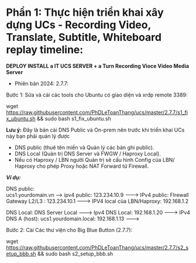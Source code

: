 # Phần 1: Thực hiện triển khai xây dựng UCs - Recording Video, Translate, Subtitle, Whiteboard replay timeline:

****DEPLOY INSTALL a IT UCS SERVER + a Turn Recording Vioce Video Media Server****

- Phiên bản 2024: 2.7.7:

Bước 1: Sửa và cài các tools cho Ubuntu có giao diện và xrdp remote 3389:

wget https://raw.githubusercontent.com/PhDLeToanThang/ucs/master/2.7.7/s1_fix_ubuntu.sh && sudo bash s1_fix_ubuntu.sh

**Lưu ý:** Đây là bản cài DNS Public và On-prem nên trước khi triển khai UCs này bạn phải quản lý được
- DNS public (thuê tên miền và Quản lý các bản ghi public).
- DNS Local (Quản trị DNS Server và FWGW / Haproxy Local).
- Nếu có Haproxy / LBN người Quản trị sẽ cấu hình Config của LBN/ Haproxy cho phép Proxy hoặc NAT Forward từ Firewall.

***Ví dụ:***

DNS public:  
   ucs1.yourdomain.vn --> ipv4 public: 123.234.10.9   ---> IPv4 public: FIrewall Gateway L2/L3 :   123.234.10.1 ---> IPV4 local của LBN/Haproxy: 192.168.1.2

DNS Local:
    DNS Server Local ---> Ipv4 DNS Local: 192.168.1.20 ---> IPv4 DNS A (host): ucs1.yourdomain.local: 192.168.1.13 ---> 

Bước 2: Cài Các thư viện cho Big Blue Button (2.7.7):

wget https://raw.githubusercontent.com/PhDLeToanThang/ucs/master/2.7.7/s2_setup_bbb.sh && sudo bash s2_setup_bbb.sh 

